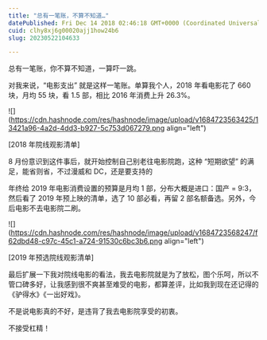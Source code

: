 ```yaml
---
title: "总有一笔账，不算不知道…"
datePublished: Fri Dec 14 2018 02:46:18 GMT+0000 (Coordinated Universal Time)
cuid: clhy8xj6g00020ajj1how24b6
slug: 20230522104633

---
```


总有一笔账，你不算不知道，一算吓一跳。

对我来说，“电影支出” 就是这样一笔账。单算我个人，2018 年看电影花了 660 块，月均 55 块，看 1.5 部，相比 2016 年消费上升 26.3%。

![](https://cdn.hashnode.com/res/hashnode/image/upload/v1684723563425/13421a96-4a2d-4dd3-b927-5c753d067279.png align="left")

\[2018 年院线观影清单\]

8 月份意识到这件事后，就开始控制自己别老往电影院跑，这种 “短期欲望” 的满足，能省则省，不过漫威和 DC，还是要支持的

年终给 2019 年电影消费设置的预算是月均 1 部，分布大概是进口：国产 = 9:3，然后看了 2019 年预上映的清单，选了 10 部必看，再留 2 部名额备选。另外，今后电影不去电影院二刷。

![](https://cdn.hashnode.com/res/hashnode/image/upload/v1684723568247/f62dbd48-c97c-45c1-a724-91530c6bc3b6.png align="left")

\[2019 年预选院线观影清单\]

最后扩展一下我对院线电影的看法，我去电影院就是为了放松，图个乐呵，所以不管口碑多好，让我感到很不爽甚至难受的电影，都算差评，比如我到现在还记得的《驴得水》《一出好戏》。

不是说电影真的不好，是违背了我去电影院享受的初衷。

不接受杠精！